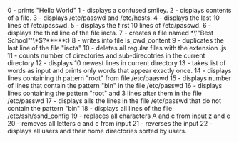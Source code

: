 0 - prints "Hello World"
1 - displays a confused smiley.
2 - displays contents of a file.
3 - displays /etc/passwd and /etc/hosts.
4 - displays the last 10 lines of /etc/passwd.
5 - displays the first 10 lines of /etc/passwd.
6 - displays the third line of the file iacta.
7 - creates a file named \*\\'"Best School"\'\\*$\?\*\*\*\*\*:)
8 - writes into file ls_cwd_content
9 - duplicates the last line of the file "iacta"
10 - deletes all regular files with the extension .js
11 - counts number of directories and sub-direcotries in the current directory
12 - displays 10 newest lines in current directory 
13 - takes list of words as input and prints only words that appear exactly once.
14 - displays lines containing th pattern "root" from file /etc/paaswd
15 - displays number of lines that contain the pattern "bin" in the file /etc/passwd
16 - displays lines containing the pattern "root" and 3 lines after them in the file /etc/passwd
17 - displays alls the lines in the file /etc/passwd that do not contain the pattern "bin"
18 - displays all lines of the file /etc/ssh/sshd_config
19 - replaces all characters A and c from input z and e
20 - removes all letters c and c from input
21 - reverses the input
22 - displays all users and their home directories sorted by users.
